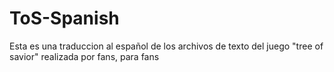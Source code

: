 # ToS-Spanish
Esta es una traduccion al español de los archivos de texto del juego "tree of savior" realizada por fans, para fans
